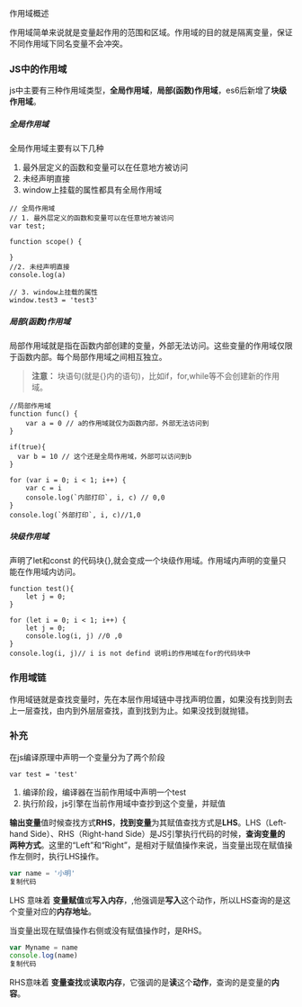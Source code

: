 作用域概述

作用域简单来说就是变量起作用的范围和区域。作用域的目的就是隔离变量，保证不同作用域下同名变量不会冲突。



### JS中的作用域

js中主要有三种作用域类型，**全局作用域**，**局部(函数)作用域**，es6后新增了**块级作用域**。

##### 全局作用域

全局作用域主要有以下几种

1. 最外层定义的函数和变量可以在任意地方被访问
2. 未经声明直接
3. window上挂载的属性都具有全局作用域

```
// 全局作用域
// 1. 最外层定义的函数和变量可以在任意地方被访问
var test;

function scope() {

}
//2. 未经声明直接
console.log(a)

// 3. window上挂载的属性
window.test3 = 'test3'
```

##### 局部(函数)作用域

局部作用域就是指在函数内部创建的变量，外部无法访问。这些变量的作用域仅限于函数内部。每个局部作用域之间相互独立。

> **注意：** 块语句(就是{}内的语句)，比如if，for,while等不会创建新的作用域。

```
//局部作用域
function func() {
    var a = 0 // a的作用域就仅为函数内部，外部无法访问到
}

if(true){
  var b = 10 // 这个还是全局作用域，外部可以访问到b
}

for (var i = 0; i < 1; i++) {
    var c = i 
    console.log(`内部打印`, i, c) // 0,0
}
console.log(`外部打印`, i, c)//1,0
```

##### 块级作用域

声明了let和const 的代码块{},就会变成一个块级作用域。作用域内声明的变量只能在作用域内访问。

```
function test(){
	let j = 0;
}

for (let i = 0; i < 1; i++) {
    let j = 0;
    console.log(i, j) //0 ,0
}
console.log(i, j)// i is not defind 说明i的作用域在for的代码块中
```



### 作用域链

作用域链就是查找变量时，先在本层作用域链中寻找声明位置，如果没有找到则去上一层查找，由内到外层层查找，直到找到为止。如果没找到就抛错。



### 补充

在js编译原理中声明一个变量分为了两个阶段

```
var test = 'test'
```

1. 编译阶段，编译器在当前作用域中声明一个test
2. 执行阶段，js引擎在当前作用域中查抄到这个变量，并赋值



**输出变量**值时候查找方式**RHS**，**找到变量**为其赋值查找方式是**LHS**。LHS（Left-hand Side）、RHS（Right-hand Side）是JS引擎执行代码的时候，**查询变量的两种方式**。这里的“Left”和“Right”，是相对于赋值操作来说，当变量出现在赋值操作左侧时，执行LHS操作。

```js
var name = '小明'
复制代码
```

LHS 意味着 **变量赋值**或**写入内存**，,他强调是**写入**这个动作，所以LHS查询的是这个变量对应的**内存地址**。

当变量出现在赋值操作右侧或没有赋值操作时，是RHS。

```js
var Myname = name
console.log(name)
复制代码
```

RHS意味着 **变量查找**或**读取内存**，它强调的是**读**这个**动作**，查询的是变量的**内容**。

